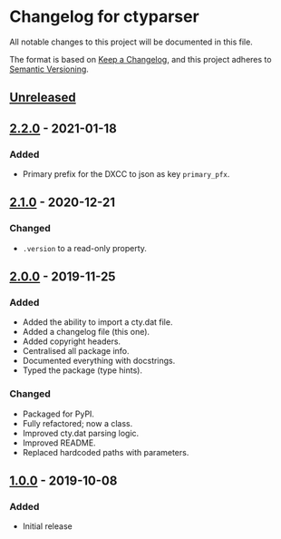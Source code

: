 # Changelog for ctyparser
All notable changes to this project will be documented in this file.

The format is based on [Keep a Changelog](https://keepachangelog.com/en/1.0.0/),
and this project adheres to [Semantic Versioning](https://semver.org/spec/v2.0.0.html).

## [Unreleased]


## [2.2.0] - 2021-01-18
### Added
- Primary prefix for the DXCC to json as key `primary_pfx`.


## [2.1.0] - 2020-12-21
### Changed
- `.version` to a read-only property.


## [2.0.0] - 2019-11-25
### Added
- Added the ability to import a cty.dat file.
- Added a changelog file (this one).
- Added copyright headers.
- Centralised all package info.
- Documented everything with docstrings.
- Typed the package (type hints).
### Changed
- Packaged for PyPI.
- Fully refactored; now a class.
- Improved cty.dat parsing logic.
- Improved README.
- Replaced hardcoded paths with parameters.

## [1.0.0] - 2019-10-08
### Added
- Initial release

[Unreleased]: https://github.com/miaowware/ctyparser/compare/v2.2.0...HEAD
[2.2.0]: https://github.com/miaowware/ctyparser/releases/tag/v2.2.0
[2.1.0]: https://github.com/miaowware/ctyparser/releases/tag/v2.1.0
[2.0.0]: https://github.com/miaowware/ctyparser/releases/tag/v2.0.0
[1.0.0]: https://github.com/miaowware/ctyparser/releases/tag/v1.0.0
